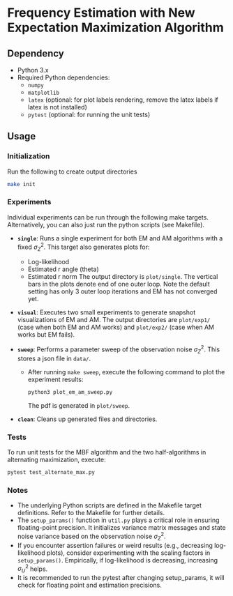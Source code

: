 # Frequency Estimation with New Expectation Maximization Algorithm

## Dependency
- Python 3.x
- Required Python dependencies:
  - `numpy`
  - `matplotlib`
  - `latex` (optional: for plot labels rendering, remove the latex labels if latex is not installed)
  - `pytest` (optional: for running the unit tests)


## Usage

### Initialization
Run the following to create output directories
```bash
make init
```

### Experiments
Individual experiments can be run through the following make targets.  Alternatively, you can also just run the python scripts (see Makefile).

- **`single`**: Runs a single experiment for both EM and AM algorithms with a fixed $\sigma^2_Z$. This target also generates plots for:
  - Log-likelihood
  - Estimated r angle (theta)
  - Estimated r norm
  The output directory is `plot/single`. The vertical bars in the plots denote end of one outer loop. Note the default setting has only 3 outer loop iterations and EM has not converged yet.

- **`visual`**: Executes two small experiments to generate snapshot visualizations of EM and AM. The output directories are `plot/exp1/` (case when both EM and AM works) and `plot/exp2/` (case when AM works but EM fails).

- **`sweep`**: Performs a parameter sweep of the observation noise $\sigma^2_Z$. This stores a json file in `data/`.
  - After running `make sweep`, execute the following command to plot the experiment results:

    ```bash
    python3 plot_em_am_sweep.py
    ```
    The pdf is generated in `plot/sweep`.

- **`clean`**: Cleans up generated files and directories.

### Tests
To run unit tests for the MBF algorithm and the two half-algorithms in alternating maximization, execute:

```bash
pytest test_alternate_max.py
```

### Notes

- The underlying Python scripts are defined in the Makefile target definitions. Refer to the Makefile for further details.
- The `setup_params()` function in `util.py` plays a critical role in ensuring floating-point precision. It initializes variance matrix messages and state noise variance based on the observation noise $\sigma^2_Z$.
- If you encounter assertion failures or weird results (e.g., decreasing log-likelihood plots), consider experimenting with the scaling factors in `setup_params()`. Empirically, if log-likelihood is decreasing, increasing $\sigma^2_U$ helps.
- It is recommended to run the pytest after changing setup_params, it will check for floating point and estimation precisions.



